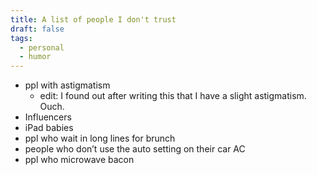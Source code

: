 ```yaml
---
title: A list of people I don't trust
draft: false
tags:
  - personal
  - humor
---
```

* ppl with astigmatism
	* edit: I found out after writing this that I have a slight astigmatism. Ouch.
* Influencers
* iPad babies
* ppl who wait in long lines for brunch
* people who don’t use the auto setting on their car AC
* ppl who microwave bacon